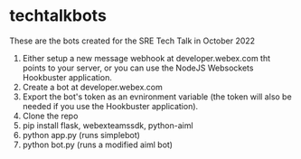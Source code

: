 # techtalkbots
These are the bots created for the SRE Tech Talk in October 2022

1) Either setup a new message webhook at developer.webex.com tht points to your server, or you can use the NodeJS Websockets Hookbuster application.
2) Create a bot at developer.webex.com
3) Export the bot's token as an evnironment variable (the token will also be needed if you use the Hookbuster application).
4) Clone the repo
5) pip install flask, webexteamssdk, python-aiml
6) python app.py (runs simplebot)
7) python bot.py (runs a modified aiml bot)

